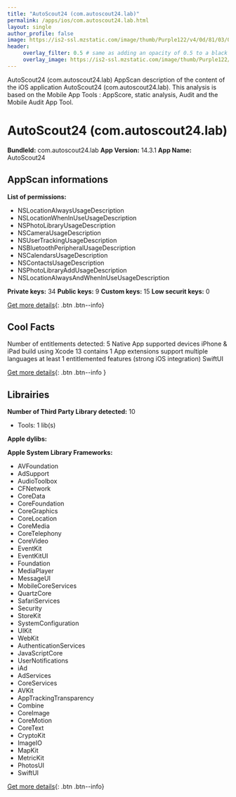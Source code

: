 ```yaml
---
title: "AutoScout24 (com.autoscout24.lab)"
permalink: /apps/ios/com.autoscout24.lab.html
layout: single
author_profile: false
image: https://is2-ssl.mzstatic.com/image/thumb/Purple122/v4/0d/81/03/0d81034f-83ff-1ed3-1fbd-8da354e96da8/AppIcon-Live-0-1x_U007emarketing-0-6-0-85-220.png/512x512bb.jpg
header: 
     overlay_filter: 0.5 # same as adding an opacity of 0.5 to a black background
     overlay_image: https://is2-ssl.mzstatic.com/image/thumb/Purple122/v4/0d/81/03/0d81034f-83ff-1ed3-1fbd-8da354e96da8/AppIcon-Live-0-1x_U007emarketing-0-6-0-85-220.png/512x512bb.jpg
---
```

AutoScout24 (com.autoscout24.lab) AppScan description of the content of the iOS application AutoScout24 (com.autoscout24.lab). This analysis is based on the Mobile App Tools : AppScore, static analysis, Audit and the Mobile Audit App Tool.

# AutoScout24 (com.autoscout24.lab)

**BundleId:** com.autoscout24.lab
**App Version:** 14.3.1
**App Name:** AutoScout24


## AppScan informations 

**List of permissions:** 
- NSLocationAlwaysUsageDescription
- NSLocationWhenInUseUsageDescription
- NSPhotoLibraryUsageDescription
- NSCameraUsageDescription
- NSUserTrackingUsageDescription
- NSBluetoothPeripheralUsageDescription
- NSCalendarsUsageDescription
- NSContactsUsageDescription
- NSPhotoLibraryAddUsageDescription
- NSLocationAlwaysAndWhenInUseUsageDescription
  
  
**Private keys:** 34
**Public keys:** 9
**Custom keys:** 15
**Low securit keys:** 0
  
[Get more details](/pricing.html){: .btn .btn--info}

## Cool Facts

Number of entitlements detected: 5
Native App
supported devices iPhone & iPad
build using Xcode 13
contains 1 App extensions
support multiple languages
at least 1 entitlemented features (strong iOS integration)
SwiftUI
  
[Get more details](/pricing.html){: .btn .btn--info }

## Librairies 
**Number of Third Party Library detected:** 10
- Tools: 1 lib(s)


**Apple dylibs:**


**Apple System Library Frameworks:**
- AVFoundation
- AdSupport
- AudioToolbox
- CFNetwork
- CoreData
- CoreFoundation
- CoreGraphics
- CoreLocation
- CoreMedia
- CoreTelephony
- CoreVideo
- EventKit
- EventKitUI
- Foundation
- MediaPlayer
- MessageUI
- MobileCoreServices
- QuartzCore
- SafariServices
- Security
- StoreKit
- SystemConfiguration
- UIKit
- WebKit
- AuthenticationServices
- JavaScriptCore
- UserNotifications
- iAd
- AdServices
- CoreServices
- AVKit
- AppTrackingTransparency
- Combine
- CoreImage
- CoreMotion
- CoreText
- CryptoKit
- ImageIO
- MapKit
- MetricKit
- PhotosUI
- SwiftUI


  
[Get more details](/pricing.html){: .btn .btn--info}

